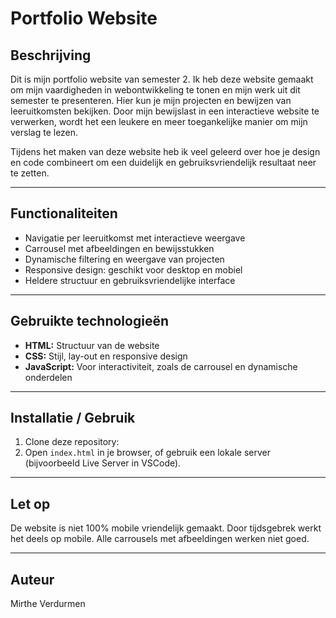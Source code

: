 # Portfolio Website  

## Beschrijving  
Dit is mijn portfolio website van semester 2. Ik heb deze website gemaakt om mijn vaardigheden in webontwikkeling te tonen en mijn werk uit dit semester te presenteren. Hier kun je mijn projecten en bewijzen van leeruitkomsten bekijken. Door mijn bewijslast in een interactieve website te verwerken, wordt het een leukere en meer toegankelijke manier om mijn verslag te lezen.  

Tijdens het maken van deze website heb ik veel geleerd over hoe je design en code combineert om een duidelijk en gebruiksvriendelijk resultaat neer te zetten.  

---

## Functionaliteiten  
+ Navigatie per leeruitkomst met interactieve weergave  
+ Carrousel met afbeeldingen en bewijsstukken  
+ Dynamische filtering en weergave van projecten  
+ Responsive design: geschikt voor desktop en mobiel  
+ Heldere structuur en gebruiksvriendelijke interface  

---

## Gebruikte technologieën  
- **HTML:** Structuur van de website  
- **CSS:** Stijl, lay-out en responsive design  
- **JavaScript:** Voor interactiviteit, zoals de carrousel en dynamische onderdelen  

---

## Installatie / Gebruik  
1. Clone deze repository:  
2. Open `index.html` in je browser, of gebruik een lokale server (bijvoorbeeld Live Server in VSCode).  

---

## Let op  
De website is niet 100% mobile vriendelijk gemaakt. Door tijdsgebrek werkt het deels op mobile. Alle carrousels met afbeeldingen werken niet goed.

---

## Auteur  
Mirthe Verdurmen

